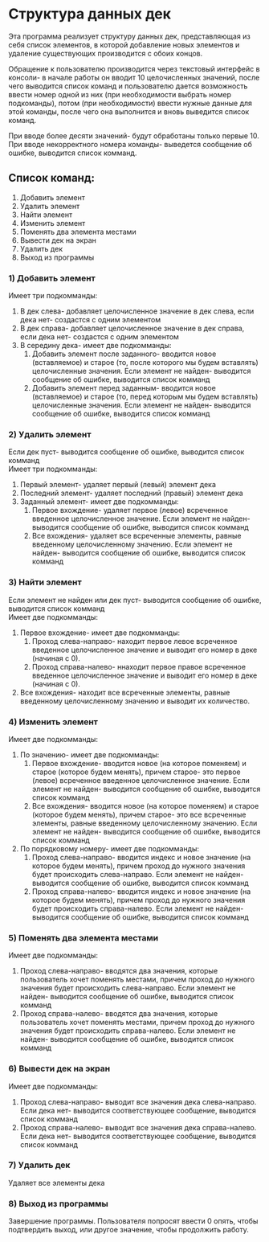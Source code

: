 # Структура данных дек
Эта программа реализует структуру данных дек, представляющая из себя список элементов, в которой добавление новых элементов и удаление существующих производится с обоих концов.

Обращение к пользователю производится через текстовый интерфейс в консоли- в начале работы он вводит 10 целочисленных значений, после чего выводится список команд и пользователю дается возможность ввести номер одной из них (при необходимости выбрать номер подкоманды), потом (при необходимости) ввести нужные данные для этой команды, после чего она выполнится и вновь выведится список команд.

При вводе более десяти значений- будут обработаны только первые 10. При вводе некорректного номера команды- выведется сообщение об ошибке, выводится список комманд.

## Список команд:
1. Добавить элемент  
2. Удалить элемент  
3. Найти элемент  
4. Изменить элемент  
5. Поменять два элемента местами  
6. Вывести дек на экран  
7. Удалить дек  
0. Выход из программы  

### 1) Добавить элемент
Имеет три подкомманды:  
1. В дек слева- добавляет целочисленное значение в дек слева, если дека нет- создастся с одним элементом  
2. В дек справа- добавляет целочисленное значение в дек справа, если дека нет- создастся с одним элементом  
3. В середину дека- имеет две подкомманды:  
    1. Добавить элемент после заданного- вводится новое (вставляемое) и старое (то, после которого мы будем вставлять) целочисленные значения. Если элемент не найден- выводится сообщение об ошибке, выводится список комманд  
    2. Добавить элемент перед заданным- вводится новое (вставляемое) и старое (то, перед которым мы будем вставлять) целочисленные значения. Если элемент не найден- выводится сообщение об ошибке, выводится список комманд  

### 2) Удалить элемент
Если дек пуст- выводится сообщение об ошибке, выводится список комманд  
Имеет три подкомманды:  
1. Первый элемент- удаляет первый (левый) элемент дека  
2. Последний элемент- удаляет последний (правый) элемент дека  
3. Заданный элемент- имеет две подкомманды:  
    1. Первое вхождение- удаляет первое (левое) всреченное введенное целочисленное значение. Если элемент не найден- выводится сообщение об ошибке, выводится список комманд  
    2. Все вхождения- удаляет все всреченные элементы, равные введенному целочисленному значению. Если элемент не найден- выводится сообщение об ошибке, выводится список комманд  

### 3) Найти элемент
Если элемент не найден или дек пуст- выводится сообщение об ошибке, выводится список комманд  
Имеет две подкомманды:  
1. Первое вхождение- имеет две подкомманды:  
    1. Проход слева-направо- находит первое левое всреченное введенное целочисленное значение и выводит его номер в деке (начиная с 0).  
    2. Проход справа-налево- ннаходит первое правое всреченное введенное целочисленное значение и выводит его номер в деке (начиная с 0).  
2. Все вхождения- находит все всреченные элементы, равные введенному целочисленному значению и выводит их количество.  

### 4) Изменить элемент
Имеет две подкомманды:  
1. По значению- имеет две подкомманды:  
    1. Первое вхождение- вводится новое (на которое поменяем) и старое (которое будем менять), причем старое- это первое (левое) всреченное введенное целочисленное значение. Если элемент не найден- выводится сообщение об ошибке, выводится список комманд  
    2. Все вхождения- вводится новое (на которое поменяем) и старое (которое будем менять), причем старое- это все всреченные элементы, равные введенному целочисленному значению. Если элемент не найден- выводится сообщение об ошибке, выводится список комманд  
2. По порядковому номеру- имеет две подкомманды:  
    1. Проход слева-направо- вводится индекс и новое значение (на которое будем менять), причем проход до нужного значения будет происходить слева-направо. Если элемент не найден- выводится сообщение об ошибке, выводится список комманд  
    2. Проход справа-налево- вводится индекс и новое значение (на которое будем менять), причем проход до нужного значения будет происходить справа-налево. Если элемент не найден- выводится сообщение об ошибке, выводится список комманд  

### 5) Поменять два элемента местами
Имеет две подкомманды:  
1. Проход слева-направо- вводятся два значения, которые пользователь хочет поменять местами, причем проход до нужного значения будет происходить слева-направо. Если элемент не найден- выводится сообщение об ошибке, выводится список комманд  
2. Проход справа-налево- вводятся два значения, которые пользователь хочет поменять местами, причем проход до нужного значения будет происходить справа-налево. Если элемент не найден- выводится сообщение об ошибке, выводится список комманд  

### 6) Вывести дек на экран
Имеет две подкомманды:  
1. Проход слева-направо- выводит все значения дека слева-направо. Если дека нет- выводится соответствующее сообщение, выводится список комманд  
2. Проход справа-налево- выводит все значения дека справа-налево. Если дека нет- выводится соответствующее сообщение, выводится список комманд  

### 7) Удалить дек
Удаляет все элементы дека

### 8) Выход из программы
Завершение программы. Пользователя попросят ввести 0 опять, чтобы подтвердить выход, или другое значение, чтобы продолжить работу.
